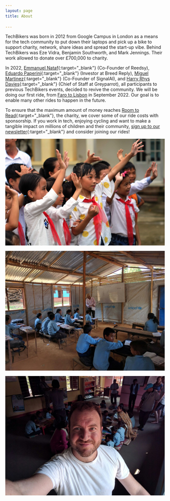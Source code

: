 ```yaml
---
layout: page
title: About

---
```

TechBikers was born in 2012 from Google Campus in London as a means for the tech community to put down their laptops and pick up a bike to support charity, network, share ideas and spread the start-up vibe. Behind TechBikers was Eze Vidra, Benjamin Southworth, and Mark Jennings. Their work allowed to donate over £700,000 to charity.

In 2022, [Emmanuel Nataf](https://www.linkedin.com/in/emmanuelnataf/){:target="_blank"} (Co-Founder of Reedsy), [Eduardo Paperini](https://www.linkedin.com/in/eduardopaperini){:target="_blank"} (Investor at Breed Reply), [Miguel Martinez](https://www.linkedin.com/in/miguelmalvarez){:target="_blank"} (Co-Founder of SignalAI), and [Harry Rhys Davies](https://www.linkedin.com/in/harryrhysdavies){:target="_blank"} (Chief of Staff at Greyparrot), all participants to previous TechBikers events, decided to revive the community. We will be doing our first ride, from [Faro to Lisbon](/rides/faro-to-lisbon-2022) in September 2022. Our goal is to enable many other rides to happen in the future.

To ensure that the maximum amount of money reaches [Room to Read](https://www.roomtoread.org/){:target="_blank"}, the charity, we cover some of our ride costs with sponsorship. If you work in tech, enjoying cycling and want to make a tangible impact on millions of children and their community, [sign up to our newsletter](http://eepurl.com/iaST0v){:target="_blank"} and consider joining our rides!

![](/uploads/whatsapp-image-2022-07-05-at-5-53-15-pm.jpeg)

![](/uploads/whatsapp-image-2022-07-05-at-5-53-16-pm.jpeg)

![](/uploads/whatsapp-image-2022-07-05-at-5-53-15-pmb.jpeg "Eze Vidra in Nepal")
